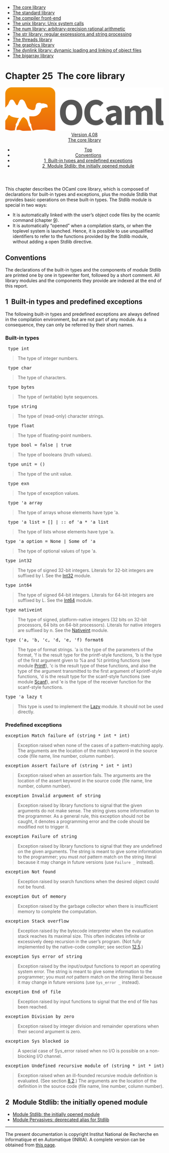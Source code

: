 <!-- ((! set title Manual !)) ((! set documentation !)) ((! set manual !)) ((! set nobreadcrumb !)) -->
<div class="manual content"><ul class="part_menu"><li class="active"><a href="core.html">The core library</a></li><li><a href="stdlib.html">The standard library</a></li><li><a href="parsing.html">The compiler front-end</a></li><li><a href="libunix.html">The unix library: Unix system calls</a></li><li><a href="libnum.html">The num library: arbitrary-precision rational arithmetic</a></li><li><a href="libstr.html">The str library: regular expressions and string processing</a></li><li><a href="libthreads.html">The threads library</a></li><li><a href="libgraph.html">The graphics library</a></li><li><a href="libdynlink.html">The dynlink library: dynamic loading and linking of object files</a></li><li><a href="libbigarray.html">The bigarray library</a></li></ul>




<h1 class="chapter" id="sec556"><span>Chapter 25</span>&nbsp;&nbsp;The core library</h1>
<header><nav class="toc brand"><a class="brand" href="https://ocaml.org/"><img src="colour-logo-gray.svg" class="svg" alt="OCaml"></a></nav><nav class="toc"><div class="toc_version"><a href="/docs" id="version-select">Version 4.08</a></div><div class="toc_title"><a href="#">The core library</a></div><ul><li class="top"><a href="#">Top</a></li>
<li><a href="#sec557">Conventions</a>
</li><li><a href="#sec558">1&nbsp;&nbsp;Built-in types and predefined exceptions</a>
</li><li><a href="#sec561">2&nbsp;&nbsp;Module <span class="c003">Stdlib</span>: the initially opened module</a>
</li></ul></nav></header>
<p> <a id="c:corelib"></a></p><p>This chapter describes the OCaml core library, which is
composed of declarations for built-in types and exceptions, plus
the module <span class="c003">Stdlib</span> that provides basic operations on these
built-in types. The <span class="c003">Stdlib</span> module is special in two
ways:
</p><ul class="itemize"><li class="li-itemize">
It is automatically linked with the user’s object code files by
the <span class="c003">ocamlc</span> command (chapter&nbsp;<a href="comp.html#c%3Acamlc">9</a>).</li><li class="li-itemize">It is automatically “opened” when a compilation starts, or
when the toplevel system is launched. Hence, it is possible to use
unqualified identifiers to refer to the functions provided by the
<span class="c003">Stdlib</span> module, without adding a <span class="c003">open Stdlib</span> directive.
</li></ul><h2 class="section" id="sec557">Conventions</h2>
<p>The declarations of the built-in types and the components of module
<span class="c003">Stdlib</span> are printed one by one in typewriter font, followed by a
short comment. All library modules and the components they provide are
indexed at the end of this report.</p>
<h2 class="section" id="sec558">1&nbsp;&nbsp;Built-in types and predefined exceptions</h2>
<p>The following built-in types and predefined exceptions are always
defined in the
compilation environment, but are not part of any module. As a
consequence, they can only be referred by their short names.</p><h3 class="subsection" id="sec559">Built-in types</h3>
<pre> type int
</pre><p><a id="hevea_manual6"></a>
</p><blockquote class="quote">
The type of integer numbers.
</blockquote><pre> type char
</pre><p><a id="hevea_manual7"></a>
</p><blockquote class="quote">
The type of characters.
</blockquote><pre> type bytes
</pre><p><a id="hevea_manual8"></a>
</p><blockquote class="quote">
The type of (writable) byte sequences.
</blockquote><pre> type string
</pre><p><a id="hevea_manual9"></a>
</p><blockquote class="quote">
The type of (read-only) character strings.
</blockquote><pre> type float
</pre><p><a id="hevea_manual10"></a>
</p><blockquote class="quote">
The type of floating-point numbers.
</blockquote><pre> type bool = false | true
</pre><p><a id="hevea_manual11"></a>
</p><blockquote class="quote">
The type of booleans (truth values).
</blockquote><pre> type unit = ()
</pre><p><a id="hevea_manual12"></a>
</p><blockquote class="quote">
The type of the unit value.
</blockquote><pre> type exn
</pre><p><a id="hevea_manual13"></a>
</p><blockquote class="quote">
The type of exception values.
</blockquote><pre> type 'a array
</pre><p><a id="hevea_manual14"></a>
</p><blockquote class="quote">
The type of arrays whose elements have type <span class="c003">'a</span>.
</blockquote><pre> type 'a list = [] | :: of 'a * 'a list
</pre><p><a id="hevea_manual15"></a>
</p><blockquote class="quote">
The type of lists whose elements have type <span class="c003">'a</span>.
</blockquote><pre>type 'a option = None | Some of 'a
</pre><p><a id="hevea_manual16"></a>
</p><blockquote class="quote">
The type of optional values of type <span class="c003">'a</span>.
</blockquote><pre>type int32
</pre><p><a id="hevea_manual17"></a>
</p><blockquote class="quote">
The type of signed 32-bit integers.
Literals for 32-bit integers are suffixed by l.
See the <a href="../../api/4.08/Int32.html"><span class="c003">Int32</span></a> module.
</blockquote><pre>type int64
</pre><p><a id="hevea_manual18"></a>
</p><blockquote class="quote">
The type of signed 64-bit integers.
Literals for 64-bit integers are suffixed by L.
See the <a href="../../api/4.08/Int64.html"><span class="c003">Int64</span></a> module.
</blockquote><pre>type nativeint
</pre><p><a id="hevea_manual19"></a>
</p><blockquote class="quote">
The type of signed, platform-native integers (32 bits on 32-bit
processors, 64 bits on 64-bit processors).
Literals for native integers are suffixed by n.
See the <a href="../../api/4.08/Nativeint.html"><span class="c003">Nativeint</span></a> module.
</blockquote><pre>type ('a, 'b, 'c, 'd, 'e, 'f) format6
</pre><p><a id="hevea_manual20"></a>
</p><blockquote class="quote">
The type of format strings. <span class="c003">'a</span> is the type of the parameters of
the format, <span class="c003">'f</span> is the result type for the <span class="c003">printf</span>-style
functions, <span class="c003">'b</span> is the type of the first argument given to <span class="c003">%a</span> and
<span class="c003">%t</span> printing functions (see module <a href="../../api/4.08/Printf.html"><span class="c003">Printf</span></a>),
<span class="c003">'c</span> is the result type of these functions, and also the type of the
argument transmitted to the first argument of <span class="c003">kprintf</span>-style
functions, <span class="c003">'d</span> is the result type for the <span class="c003">scanf</span>-style functions
(see module <a href="../../api/4.08/Scanf.html"><span class="c003">Scanf</span></a>), and <span class="c003">'e</span> is the type of the receiver function
for the <span class="c003">scanf</span>-style functions.
</blockquote><pre>type 'a lazy_t
</pre><p><a id="hevea_manual21"></a>
</p><blockquote class="quote">
This type is used to implement the <a href="../../api/4.08/Lazy.html"><span class="c003">Lazy</span></a> module.
It should not be used directly.
</blockquote><h3 class="subsection" id="sec560">Predefined exceptions</h3>
<pre>exception Match_failure of (string * int * int)
</pre><p><a id="hevea_manual22"></a>
</p><blockquote class="quote">
Exception raised when none of the cases of a pattern-matching
apply. The arguments are the location of the <span class="c003">match</span> keyword
in the source code (file name, line number, column number).
</blockquote><pre>exception Assert_failure of (string * int * int)
</pre><p><a id="hevea_manual23"></a>
</p><blockquote class="quote">
Exception raised when an assertion fails. The arguments are
the location of the <span class="c003">assert</span> keyword in the source code
(file name, line number, column number).
</blockquote><pre>exception Invalid_argument of string
</pre><p><a id="hevea_manual24"></a>
</p><blockquote class="quote">
Exception raised by library functions to signal that the given
arguments do not make sense. The string gives some information
to the programmer. As a general rule, this exception should not
be caught, it denotes a programming error and the code should be
modified not to trigger it.
</blockquote><pre>exception Failure of string
</pre><p><a id="hevea_manual25"></a>
</p><blockquote class="quote">
Exception raised by library functions to signal that they are
undefined on the given arguments. The string is meant to give some
information to the programmer; you must <em>not</em> pattern match on
the string literal because it may change in future versions (use
<code>Failure _</code> instead).
</blockquote><pre>exception Not_found
</pre><p><a id="hevea_manual26"></a>
</p><blockquote class="quote">
Exception raised by search functions when the desired object
could not be found.
</blockquote><pre>exception Out_of_memory
</pre><p><a id="hevea_manual27"></a>
</p><blockquote class="quote">
Exception raised by the garbage collector
when there is insufficient memory to complete the computation.
</blockquote><pre>exception Stack_overflow
</pre><p><a id="hevea_manual28"></a>
</p><blockquote class="quote">
Exception raised by the bytecode interpreter when the evaluation
stack reaches its maximal size. This often indicates infinite
or excessively deep recursion in the user’s program.
(Not fully implemented by the native-code compiler;
see section&nbsp;<a href="native.html#s%3Acompat-native-bytecode">12.5</a>.)
</blockquote><pre>exception Sys_error of string
</pre><p><a id="hevea_manual29"></a>
</p><blockquote class="quote">
Exception raised by the input/output functions to report an
operating system error. The string is meant to give some
information to the programmer; you must <em>not</em> pattern match on
the string literal because it may change in future versions (use
<code>Sys_error _</code> instead).
</blockquote><pre>exception End_of_file
</pre><p><a id="hevea_manual30"></a>
</p><blockquote class="quote">
Exception raised by input functions to signal that the
end of file has been reached.
</blockquote><pre>exception Division_by_zero
</pre><p><a id="hevea_manual31"></a>
</p><blockquote class="quote">
Exception raised by integer division and remainder operations
when their second argument is zero.
</blockquote><pre>exception Sys_blocked_io
</pre><p><a id="hevea_manual32"></a>
</p><blockquote class="quote">
A special case of <span class="c003">Sys_error</span> raised when no I/O is possible
on a non-blocking I/O channel.
</blockquote><pre>exception Undefined_recursive_module of (string * int * int)
</pre><p><a id="hevea_manual33"></a>
</p><blockquote class="quote">
Exception raised when an ill-founded recursive module definition
is evaluated. (See section&nbsp;<a href="manual024.html#s-recursive-modules">8.2</a>.)
The arguments are the location of the definition in the source code
(file name, line number, column number).
</blockquote>
<h2 class="section" id="sec561">2&nbsp;&nbsp;Module <span class="c003">Stdlib</span>: the initially opened module</h2>
<ul class="ftoc2"><li class="li-links">
<a href="../../api/4.08/Stdlib.html">Module <span class="c003">Stdlib</span>: the initially opened module</a>
</li><li class="li-links"><a href="../../api/4.08/Pervasives.html">Module <span class="c003">Pervasives</span>: deprecated alias for Stdlib</a>
</li></ul>
<hr>





<div class="copyright">The present documentation is copyright Institut National de Recherche en Informatique et en Automatique (INRIA). A complete version can be obtained from <a href="http://caml.inria.fr/pub/docs/manual-ocaml/">this page</a>.</div></div>
